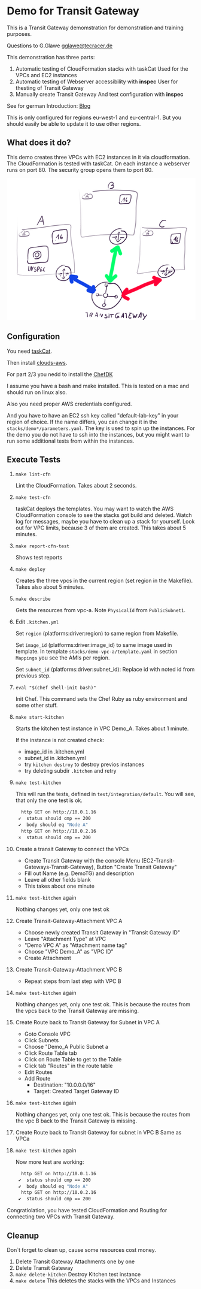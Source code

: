# Demo for Transit Gateway

This is a Transit Gateway demomstration for demonstration and training purposes.

Questions to G.Glawe gglawe@tecracer.de

This demonstration has three parts:

1) Automatic testing of  CloudFormation stacks with taskCat
    Used for the VPCs and EC2 instances
2) Automatic testing of Webserver accessibility with **inspec**
    User for thesting of Transit Gateway
3) Manually create Transit Gateway
   And test configuration with **inspec**

See for german Introduction: [Blog](http://www.aws-blog.de/2018/12/20/mit-allen-verbunden-test-transit-gateway-mit-cloudformation-taskcat-teil-1-und-kitchen-inspec-teil-2/)

This is only configured for regions eu-west-1 and eu-central-1. But you should easily be able to update it to use other regions.

## What does it do?

This demo creates three VPCs with EC2 instances in it via cloudformation. The CloudFormation is tested with taskCat. On each instance a webserver runs on port 80. The security group opens them to port 80.

![overview](img/blog-vpcs.png)

## Configuration

You need [taskCat](https://aws-quickstart.github.io/taskcat/).

Then install [clouds-aws](https://github.com/elias5000/clouds-aws).

For part 2/3 you nedd to install the [ChefDK](https://downloads.chef.io/chefdk)

I assume you have a bash and make installed.
This is tested on a mac and should run on linux also.

Also you need proper AWS credentials configured.

And you have to have an EC2 ssh key called "default-lab-key" in your region of choice. If the name differs, you can change it in the `stacks/demo*/parameters.yaml`. The key is used to spin up the instances. For the demo you do not have to ssh into the instances, but you might want to run some additional tests from within the instances.

## Execute Tests

1) `make lint-cfn`
  
    Lint the CloudFormation. Takes about 2 seconds.

2) `make test-cfn`
  
    taskCat deploys the templates. You may want to watch the AWS CloudFormation console to see the stacks got build and deleted.
    Watch log for messages, maybe you have to clean up a stack for yourself.
    Look out for VPC limits, because 3 of them are created. This takes about 5 minutes.

3) `make report-cfn-test`
  
    Shows test reports

4) `make deploy`

   Creates the three vpcs in the current region (set region in the Makefile). Takes also about 5 minutes.

5) `make describe`

    Gets the resources from vpc-a.
    Note `PhysicalId` from  `PublicSubnet1`.

6) Edit `.kitchen.yml`

    Set `region` (platforms:driver:region) to same region from Makefile.

    Set `image_id` (platforms:driver:image_id) to same image used in template.
    In template `stacks/demo-vpc-a/template.yaml` in section `Mappings` you see the AMIs per region.

    Set `subnet_id` (platforms:driver:subnet_id):
    Replace id with noted id from previous step.


7)  `eval "$(chef shell-init bash)"`

    Init Chef. This command sets the Chef Ruby as ruby environment and some other stuff.


8) `make start-kitchen`

    Starts the kitchen test instance in VPC Demo_A. Takes about 1 minute.

    If the instance is not created check:
    - image_id in .kitchen.yml
    - subnet_id in .kitchen.yml
    - try `kitchen destroy` to destroy previos instances
    - try deleting subdir `.kitchen` and retry

9) `make test-kitchen`

    This will run the tests, defined in `test/integration/default`.
    You will see, that only the one test is ok.
    ```bash 
      http GET on http://10.0.1.16
     ✔  status should cmp == 200
     ✔  body should eq "Node A"
      http GET on http://10.0.2.16
     ×  status should cmp == 200
     ```

10) Create a transit Gateway to connect the VPCs

    * Create Transit Gateway with the console Menu (EC2-Transit-Gateways-Transit-Gateway), Button "Create Transit Gateway"
     * Fill out Name (e.g. DemoTG) and description
     * Leave all other fields blank
     * This takes about one minute

11) `make test-kitchen` again

    Nothing changes yet, only one test ok

12) Create Transit-Gateway-Attachment VPC A

    * Choose newly created Transit Gateway in "Transit Gateway ID"
    * Leave "Attachment Type" at VPC
    * "Demo VPC A" as "Attachment name tag"
    * Choose "VPC Demo_A" as "VPC ID"
    * Create Attachment

13) Create Transit-Gateway-Attachment VPC B

    * Repeat steps from last step with VPC B

14) `make test-kitchen` again

    Nothing changes yet, only one test ok.
    This is because the routes from the vpcs back to the Transit Gateway are missing.

15) Create Route back to Transit Gateway for Subnet in VPC A
    * Goto Console VPC
    * Click Subnets
    * Choose "Demo_A Public Subnet a
    * Click Route Table tab 
    * Click on Route Table to get to the Table
    * Click tab "Routes" in the route table
    * Edit Routes
    * Add Route 
      * Destination: "10.0.0.0/16"
      * Target: Created Target Gateway ID 
  
16) `make test-kitchen` again

    Nothing changes yet, only one test ok.
    This is because the routes from the vpc B back to the Transit Gateway is missing.
 
17) Create Route back to Transit Gateway for subnet in VPC B
    Same as VPCa

18) `make test-kitchen` again

    Now more test are working:
    ```bash
      http GET on http://10.0.1.16
     ✔  status should cmp == 200
     ✔  body should eq "Node A"
      http GET on http://10.0.2.16
     ✔  status should cmp == 200
    ```

Congratiolation, you have tested CloudFormation and Routing for connecting two VPCs with Transit Gateway.

## Cleanup

Don`t forget to clean up, cause some resources cost money.

1) Delete Transit Gateway Attachments one by one
2) Delete Transit Gateway 
3) `make delete-kitchen`
    Destroy Kitchen test instance
4) `make delete`
    This deletes the stacks with the VPCs and Instances